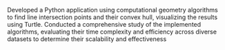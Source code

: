 Developed a Python application using computational geometry algorithms to find line intersection points and their
convex hull, visualizing the results using Turtle. Conducted a comprehensive study of the implemented algorithms,
evaluating their time complexity and efficiency across diverse datasets to determine their scalability and effectiveness
